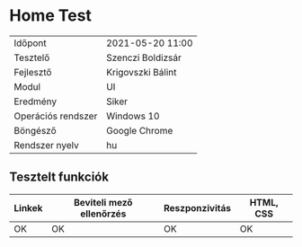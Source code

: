 # Home Test


| | |
| -- | -- |
| Időpont | 2021-05-20 11:00 |
| Tesztelő | Szenczi Boldizsár |
| Fejlesztő |Krigovszki Bálint|
| Modul | UI |
| Eredmény |Siker |
| Operációs rendszer | Windows 10 |
| Böngésző | Google Chrome |
| Rendszer nyelv | hu |


## Tesztelt funkciók


| Linkek | Beviteli mező ellenőrzés |Reszponzivitás|  HTML, CSS  
|--| --|--|--|
|OK | OK| OK |OK